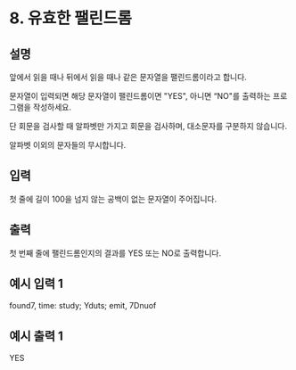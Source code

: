 # 8. 유효한 팰린드롬
## 설명

앞에서 읽을 때나 뒤에서 읽을 때나 같은 문자열을 팰린드롬이라고 합니다.

문자열이 입력되면 해당 문자열이 팰린드롬이면 "YES", 아니면 “NO"를 출력하는 프로그램을 작성하세요.

단 회문을 검사할 때 알파벳만 가지고 회문을 검사하며, 대소문자를 구분하지 않습니다.

알파벳 이외의 문자들의 무시합니다.


## 입력

첫 줄에 길이 100을 넘지 않는 공백이 없는 문자열이 주어집니다.


## 출력

첫 번째 줄에 팰린드롬인지의 결과를 YES 또는 NO로 출력합니다.


## 예시 입력 1

found7, time: study; Yduts; emit, 7Dnuof
## 예시 출력 1

YES
